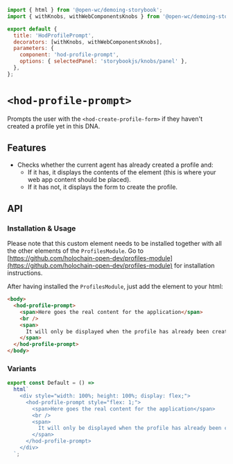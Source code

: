 ```js script
import { html } from '@open-wc/demoing-storybook';
import { withKnobs, withWebComponentsKnobs } from '@open-wc/demoing-storybook';

export default {
  title: 'HodProfilePrompt',
  decorators: [withKnobs, withWebComponentsKnobs],
  parameters: {
    component: 'hod-profile-prompt',
    options: { selectedPanel: 'storybookjs/knobs/panel' },
  },
};
```

# `<hod-profile-prompt>`

Prompts the user with the `<hod-create-profile-form>` if they haven't created a profile yet in this DNA.

## Features

- Checks whether the current agent has already created a profile and:
  - If it has, it displays the contents of the element (this is where your web app content should be placed).
  - If it has not, it displays the form to create the profile.

## API

<sb-props of="hod-profile-prompt"></sb-props>

### Installation & Usage

Please note that this custom element needs to be installed together with all the other elements of the `ProfilesModule`. Go to [https://github.com/holochain-open-dev/profiles-module](https://github.com/holochain-open-dev/profiles-module) for installation instructions.

After having installed the `ProfilesModule`, just add the element to your html:

```html
<body>
  <hod-profile-prompt>
    <span>Here goes the real content for the application</span>
    <br />
    <span>
      It will only be displayed when the profile has already been created
    </span>
  </hod-profile-prompt>
</body>
```

### Variants

```js preview-story
export const Default = () =>
  html`
    <div style="width: 100%; height: 100%; display: flex;">
      <hod-profile-prompt style="flex: 1;">
        <span>Here goes the real content for the application</span>
        <br />
        <span>
          It will only be displayed when the profile has already been created
        </span>
      </hod-profile-prompt>
    </div>
  `;
```
